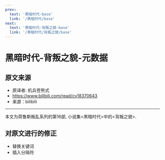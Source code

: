 ```yaml
---
prev:
  text: '黑暗时代-base'
  link: '/黑暗时代/base'
next:
  text: '黑暗时代-背叛之貌-base'
  link: '/黑暗时代/背叛之貌/base'
---
```


# 黑暗时代-背叛之貌-元数据

## 原文来源

+ 原译者: 机兵苍熊式
+ <https://www.bilibili.com/read/cv18370643>
+ 来源：bilibili

--------

本文为荷鲁斯叛乱系列的第16部, 小说集<黑暗时代>中的<背叛之貌>.

## 对原文进行的修正

+ 替换关键词
+ 插入分隔符

